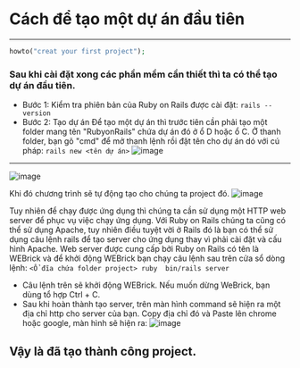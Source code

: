 # Cách để tạo một dự án đầu tiên
*** 
```php 
howto("creat your first project");
```
### Sau khi cài đặt xong các phần mềm cần thiết thì ta có thể tạo dự án đầu tiên.
* Bước 1: Kiểm tra phiên bản của Ruby on Rails được cài đặt:
```rails --version```
* Bước 2: Tạo dự án
Để tạo một dự án thì trước tiên cần phải tạo một folder mang tên "RubyonRails" chứa dự án đó ở ổ D hoặc ổ C. Ở thanh folder, bạn gõ "cmd" để mở thanh lệnh rồi đặt tên cho dự án dó với cú pháp:
```rails new <tên dự án>```
![image](https://github.com/LuongHuuPhuc/Ruby-projects/assets/156191563/dff05a65-b659-4269-b709-4d79b2b6a473)
***
![image](https://github.com/LuongHuuPhuc/Ruby-projects/assets/156191563/c4f75083-8698-4291-9f00-3ff9d284f17a)

Khi đó chương trình sẽ tự động tạo cho chúng ta project đó.
![image](https://github.com/LuongHuuPhuc/Ruby-projects/assets/156191563/8b9db127-27fa-492b-a34c-cc82651373c9)

Tuy nhiên để chạy được ứng dụng thì chúng ta cần sử dụng một HTTP web server để phục vụ việc chạy ứng dụng. Với Ruby on Rails chúng ta cũng có thể sử dụng Apache, tuy nhiên điều tuyệt vời ở Rails đó là bạn có thể sử dụng câu lệnh rails để tạo server cho ứng dụng thay vì phải cài đặt và cấu hình Apache. Web server được cung cấp bởi Ruby on Rails có tên là WEBrick và để khởi động WEBrick bạn chạy câu lệnh sau trên cửa sổ dòng lệnh:
```<Ổ đĩa chứa folder project> ruby  bin/rails server``` 
* Câu lệnh trên sẽ khởi động WEBrick. Nếu muốn dừng WeBrick, bạn dùng tổ hợp Ctrl + C.
* Sau khi hoàn thành tạo server, trên màn hình command sẽ hiện ra một địa chỉ http cho server của bạn. Copy địa chỉ đó và Paste lên chrome hoặc google, màn hình sẽ hiện ra: ![image](https://github.com/LuongHuuPhuc/Ruby-projects/assets/fd96e657-5dde-449d-8b14-6a074689d717.webp)
## Vậy là đã tạo thành công project.

